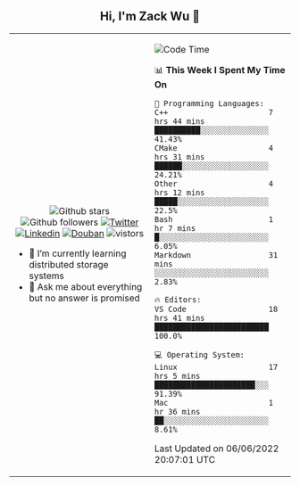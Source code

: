 <h2 align="center"> Hi, I'm Zack Wu 👋 </h2>

<table>
    <tr>
        <td valign="center" width="50%">
            <p align="center">
              <img src="https://img.shields.io/github/stars/izackwu?style=social" alt="Github stars" />
              <img src="https://img.shields.io/github/followers/izackwu?style=social" alt="Github followers" />
              <a href="https://twitter.com/_zackwu"><img src="https://img.shields.io/badge/@__zackwu-1DA1F2?style=flat&logo=Twitter&logoColor=white" alt="Twitter"/></a>
              <a href="https://www.linkedin.com/in/izackwu/?locale=en_US"><img src="https://img.shields.io/badge/@izackwu-0073b1?style=flat&logo=LinkedIn&logoColor=white" alt="Linkedin" /></a>
              <a href="https://www.douban.com/people/keith1"><img src="https://img.shields.io/badge/@keith1-007722?style=flat&logo=Douban&logoColor=white" alt="Douban" /></a>
              <img src="https://visitor-badge.glitch.me/badge?page_id=keithnull" alt="vistors" />
            </p>
            <ul>
                <li>🌱 I’m currently learning distributed storage systems</li>
                <li>💬 Ask me about everything but no answer is promised</li>
            </ul>
        </td>
       <td valign="top" width="50%">
    
<!--START_SECTION:waka-->
![Code Time](http://img.shields.io/badge/Code%20Time-0%20secs-blue)

📊 **This Week I Spent My Time On** 

```text
💬 Programming Languages: 
C++                      7 hrs 44 mins       ██████████░░░░░░░░░░░░░░░   41.43% 
CMake                    4 hrs 31 mins       ██████░░░░░░░░░░░░░░░░░░░   24.21% 
Other                    4 hrs 12 mins       █████░░░░░░░░░░░░░░░░░░░░   22.5% 
Bash                     1 hr 7 mins         █░░░░░░░░░░░░░░░░░░░░░░░░   6.05% 
Markdown                 31 mins             ░░░░░░░░░░░░░░░░░░░░░░░░░   2.83%

🔥 Editors: 
VS Code                  18 hrs 41 mins      █████████████████████████   100.0%

💻 Operating System: 
Linux                    17 hrs 5 mins       ██████████████████████░░░   91.39% 
Mac                      1 hr 36 mins        ██░░░░░░░░░░░░░░░░░░░░░░░   8.61%

```


 Last Updated on 06/06/2022 20:07:01 UTC
<!--END_SECTION:waka-->
</td></tr>
</table>


